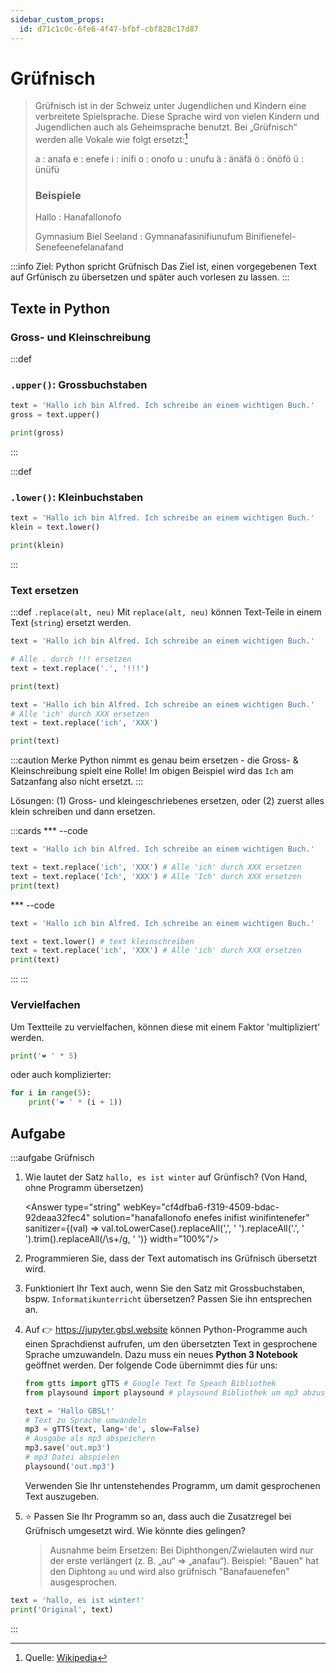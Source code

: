 ```yaml
---
sidebar_custom_props:
  id: d71c1c0c-6fe6-4f47-bfbf-cbf828c17d87
---
```

# Grüfnisch

<blockquote>

Grüfnisch ist in der Schweiz unter Jugendlichen und Kindern eine verbreitete Spielsprache. Diese Sprache wird von vielen Kindern und Jugendlichen auch als Geheimsprache benutzt. Bei „Grüfnisch“ werden alle Vokale wie folgt ersetzt:[^1]

a
: anafa
e
: enefe
i
: inifi
o
: onofo
u
: unufu
ä
: änäfä
ö
: önöfö
ü
: ünüfü


### Beispiele
Hallo
: Hanafallonofo

Gymnasium Biel Seeland
: Gymnanafasinifiunufum Binifienefel-Senefeenefelanafand


</blockquote>

:::info Ziel: Python spricht Grüfnisch
Das Ziel ist, einen vorgegebenen Text auf Grfünisch zu übersetzen und später auch vorlesen zu lassen.
:::

## Texte in Python


### Gross- und Kleinschreibung

:::def
### `.upper()`: Grossbuchstaben

```py live_py slim
text = 'Hallo ich bin Alfred. Ich schreibe an einem wichtigen Buch.'
gross = text.upper()

print(gross)
```
:::

:::def
### `.lower()`: Kleinbuchstaben
```py live_py slim
text = 'Hallo ich bin Alfred. Ich schreibe an einem wichtigen Buch.'
klein = text.lower()

print(klein)
```
:::

### Text ersetzen

:::def `.replace(alt, neu)`
Mit `replace(alt, neu)` können Text-Teile in einem Text (`string`) ersetzt werden.


```py live_py slim
text = 'Hallo ich bin Alfred. Ich schreibe an einem wichtigen Buch.'

# Alle . durch !!! ersetzen
text = text.replace('.', '!!!')

print(text)
```

```py live_py slim
text = 'Hallo ich bin Alfred. Ich schreibe an einem wichtigen Buch.'
# Alle 'ich' durch XXX ersetzen
text = text.replace('ich', 'XXX')

print(text)
```
:::caution Merke
Python nimmt es genau beim ersetzen - die Gross- & Kleinschreibung spielt eine Rolle! Im obigen Beispiel wird das `Ich` am Satzanfang also nicht ersetzt.
:::

Lösungen: (1) Gross- und kleingeschriebenes ersetzen, oder (2) zuerst alles klein schreiben und dann ersetzen.

:::cards 
*** --code
```py live_py slim
text = 'Hallo ich bin Alfred. Ich schreibe an einem wichtigen Buch.'

text = text.replace('ich', 'XXX') # Alle 'ich' durch XXX ersetzen
text = text.replace('Ich', 'XXX') # Alle 'Ich' durch XXX ersetzen
print(text)
```
*** --code
```py live_py slim
text = 'Hallo ich bin Alfred. Ich schreibe an einem wichtigen Buch.'

text = text.lower() # text kleinschreiben
text = text.replace('ich', 'XXX') # Alle 'ich' durch XXX ersetzen
print(text)
```
:::
:::


### Vervielfachen

Um Textteile zu vervielfachen, können diese mit einem Faktor 'multipliziert' werden.


```py live_py slim
print('❤️ ' * 5)
```

oder auch komplizierter:

```py live_py slim
for i in range(5):
    print('❤️ ' * (i + 1))
```

## Aufgabe

:::aufgabe Grüfnisch
<Answer type="state" webKey="7893e2f7-b498-48c3-83f5-0c629f5dd6e4" />

1. Wie lautet der Satz `hallo, es ist winter` auf Grünfisch? (Von Hand, ohne Programm übersetzen)

    <Answer type="string" webKey="cf4dfba6-f319-4509-bdac-92deaa32fec4" solution="hanafallonofo enefes inifist winifintenefer" sanitizer={(val) => val.toLowerCase().replaceAll(',', ' ').replaceAll('.', ' ').trim().replaceAll(/\s+/g, ' ')} width="100%"/>


2. Programmieren Sie, dass der Text automatisch ins Grüfnisch übersetzt wird.
3. Funktioniert Ihr Text auch, wenn Sie den Satz mit Grossbuchstaben, bspw. `Informatikunterricht` übersetzen? Passen Sie ihn entsprechen an.
4. Auf 👉 https://jupyter.gbsl.website können Python-Programme auch einen Sprachdienst aufrufen, um den übersetzten Text in gesprochene Sprache umzuwandeln. Dazu muss ein neues __Python 3 Notebook__ geöffnet werden. Der folgende Code übernimmt dies für uns:

    ```py
    from gtts import gTTS # Google Text To Speach Bibliothek
    from playsound import playsound # playsound Bibliothek um mp3 abzuspielen

    text = 'Hallo GBSL!'
    # Text zu Sprache umwandeln
    mp3 = gTTS(text, lang='de', slow=False)
    # Ausgabe als mp3 abspeichern
    mp3.save('out.mp3')
    # mp3 Datei abspielen
    playsound('out.mp3')
    ```

    Verwenden Sie Ihr untenstehendes Programm, um damit gesprochenen Text auszugeben.

5. ⭐ Passen Sie Ihr Programm so an, dass auch die Zusatzregel bei Grüfnisch umgesetzt wird. Wie könnte dies gelingen?
    > Ausnahme beim Ersetzen: Bei Diphthongen/Zwielauten wird nur der erste verlängert (z. B. „au“ ⇒ „anafau“).
    > Beispiel: "Bauen" hat den Diphtong `au` und wird also grüfnisch "Banafauenefen" ausgesprochen.



```py live_py id=00070a97-3898-46a6-88df-79c2cd28ad17 title=gruefnisch.py
text = 'hallo, es ist winter!'
print('Original', text)
```
:::

[^1]: Quelle: [Wikipedia](https://de.wikipedia.org/wiki/Spielsprache#Gr%C3%BCfnisch)
